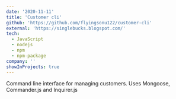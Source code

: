 ```yaml
---
date: '2020-11-11'
title: 'Customer cli'
github: 'https://github.com/flyingsonu122/customer-cli'
external: 'https://singlebucks.blogspot.com/'
tech:
  - JavaScript
  - nodejs
  - npm
  - npm-package
company: ''
showInProjects: true
---
```


Command line interface for managing customers. Uses Mongoose, Commander.js and Inquirer.js
